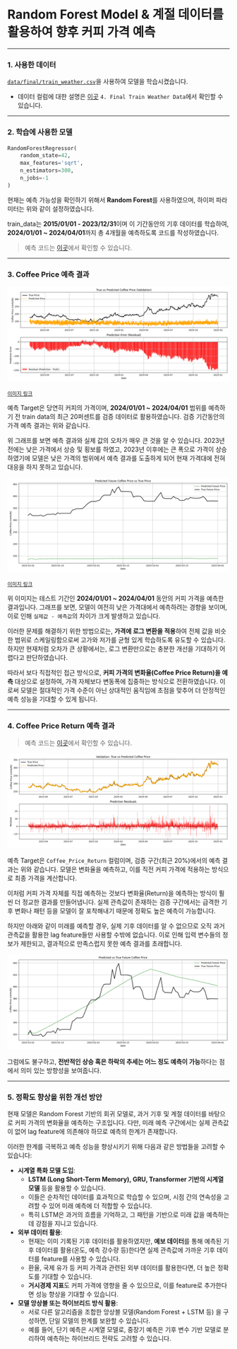 # Random Forest Model & 계절 데이터를 활용하여 향후 커피 가격 예측

---

### 1. 사용한 데이터

[`data/final/train_weather.csv`](https://github.com/MJU-Capstone-2025/data-prep/blob/f-weatherNmarket/data/final/train_weather.csv)을 사용하여 모델을 학습시켰습니다.

-   데이터 컬럼에 대한 설명은 [이곳](https://github.com/MJU-Capstone-2025/data-prep/blob/f-weatherNmarket/docs/description_data.md) `4. Final Train Weather Data`에서 확인할 수 있습니다.

---

### 2. 학습에 사용한 모델

```py
RandomForestRegressor(
    random_state=42,
    max_features='sqrt',
    n_estimators=300,
    n_jobs=-1
)
```

현재는 예측 가능성을 확인하기 위해서 **Random Forest**를 사용하였으며, 하이퍼 파라미터는 위와 같이 설정하였습니다.

train_data는 **2015/01/01 - 2023/12/31**이며 이 기간동안의 기후 데이터를 학습하여, **2024/01/01 ~ 2024/04/01**까지 총 4개월을 예측하도록 코드를 작성하였습니다.

> 예측 코드는 [이곳](https://github.com/MJU-Capstone-2025/data-prep/blob/f-weatherNmarket/src/test/rf_pred_price.py)에서 확인할 수 있습니다.

---

### 3. Coffee Price 예측 결과

![rf_price_pred_result_plot](https://github.com/MJU-Capstone-2025/data-prep/blob/f-weatherNmarket/data/test_pred_result/rf/rf_price_pred_result_plot.png?raw=true)

<small>[이미지 링크](https://github.com/MJU-Capstone-2025/data-prep/blob/f-weatherNmarket/data/test_pred_result/rf/rf_price_pred_result_plot.png)</small>

예측 Target은 당연히 커피의 가격이며, **2024/01/01 ~ 2024/04/01** 범위를 예측하기 전 train data의 최근 20퍼센트를 검증 데이터로 활용하였습니다. 검증 기간동안의 가격 예측 결과는 위와 같습니다.

위 그래프를 보면 예측 결과와 실제 값의 오차가 매우 큰 것을 알 수 있습니다. 2023년 전에는 낮은 가격에서 상승 및 횡보를 하였고, 2023년 이후에는 큰 폭으로 가격이 상승하였기에 모델은 낮은 가격의 범위에서 예측 결과를 도출하게 되어 현재 가격대에 전혀 대응을 하지 못하고 있습니다.

![future_price_pred_plot](https://github.com/MJU-Capstone-2025/data-prep/blob/f-weatherNmarket/data/test_pred_result/rf/future_price_pred_plot.png?raw=true)

<small>[이미지 링크](https://github.com/MJU-Capstone-2025/data-prep/blob/f-weatherNmarket/data/test_pred_result/rf/future_price_pred_plot.png)</small>

위 이미지는 테스트 기간인 **2024/01/01 ~ 2024/04/01** 동안의 커피 가격을 예측한 결과입니다. 그래프를 보면, 모델이 여전히 낮은 가격대에서 예측하려는 경향을 보이며, 이로 인해 `실제값 - 예측값`의 차이가 크게 발생하고 있습니다.

이러한 문제를 해결하기 위한 방법으로는, **가격에 로그 변환을 적용**하여 전체 값을 비슷한 범위로 스케일링함으로써 고가와 저가를 균형 있게 학습하도록 유도할 수 있습니다. 하지만 현재처럼 오차가 큰 상황에서는, 로그 변환만으로는 충분한 개선을 기대하기 어렵다고 판단하였습니다.

따라서 보다 직접적인 접근 방식으로, **커피 가격의 변화율(Coffee Price Return)을 예측** 대상으로 설정하여, 가격 자체보다 변동폭에 집중하는 방식으로 전환하였습니다. 이로써 모델은 절대적인 가격 수준이 아닌 상대적인 움직임에 초점을 맞추어 더 안정적인 예측 성능을 기대할 수 있게 됩니다.

---

### 4. Coffee Price Return 예측 결과

> 예측 코드는 [이곳](https://github.com/MJU-Capstone-2025/data-prep/blob/f-weatherNmarket/src/test/rf_pred_return.py)에서 확인할 수 있습니다.

![rf_pred_result_plot](https://github.com/MJU-Capstone-2025/data-prep/blob/f-weatherNmarket/data/test_pred_result/rf/rf_pred_result_plot.png?raw=true)

예측 Target은 `Coffee_Price_Return` 컬럼이며, 검증 구간(최근 20%)에서의 예측 결과는 위와 같습니다. 모델은 변화율을 예측하고, 이를 직전 커피 가격에 적용하는 방식으로 최종 가격을 계산합니다.

이처럼 커피 가격 자체를 직접 예측하는 것보다 변화율(Return)을 예측하는 방식이 훨씬 더 정교한 결과를 만들어냅니다. 실제 관측값이 존재하는 검증 구간에서는 급격한 기후 변화나 패턴 등을 모델이 잘 포착해내기 때문에 정확도 높은 예측이 가능합니다.

하지만 아래와 같이 미래를 예측할 경우, 실제 기후 데이터를 알 수 없으므로 오직 과거 관측값을 활용한 lag feature들만 사용할 수밖에 없습니다. 이로 인해 입력 변수들의 정보가 제한되고, 결과적으로 만족스럽지 못한 예측 결과를 초래합니다.

![future_pred_plot](https://github.com/MJU-Capstone-2025/data-prep/blob/f-weatherNmarket/data/test_pred_result/rf/future_pred_plot.png?raw=true)

그럼에도 불구하고, **전반적인 상승 혹은 하락의 추세는 어느 정도 예측이 가능**하다는 점에서 의미 있는 방향성을 보여줍니다.

---

### 5. 정확도 향상을 위한 개선 방안

현재 모델은 Random Forest 기반의 회귀 모델로, 과거 기후 및 계절 데이터를 바탕으로 커피 가격의 변화율을 예측하는 구조입니다. 다만, 미래 예측 구간에서는 실제 관측값이 없어 lag feature에 의존해야 하므로 예측의 한계가 존재합니다.

이러한 한계를 극복하고 예측 성능을 향상시키기 위해 다음과 같은 방법들을 고려할 수 있습니다:

-   **시계열 특화 모델 도입**:
    -   **LSTM (Long Short-Term Memory), GRU, Transformer 기반의 시계열 모델** 등을 활용할 수 있습니다.
    -   이들은 순차적인 데이터를 효과적으로 학습할 수 있으며, 시점 간의 연속성을 고려할 수 있어 미래 예측에 더 적합할 수 있습니다.
    -   특히 LSTM은 과거의 흐름을 기억하고, 그 패턴을 기반으로 미래 값을 예측하는 데 강점을 지니고 있습니다.
-   **외부 데이터 활용**:
    -   현재는 이미 기록된 기후 데이터를 활용하였지만, **예보 데이터**를 통해 예측된 기후 데이터를 활용(온도, 예측 강수량 등)한다면 실제 관측값에 가까운 기후 데이터를 feature를 사용할 수 있습니다.
    -   환율, 국제 유가 등 커피 가격과 관련된 외부 데이터를 활용한다면, 더 높은 정확도를 기대할 수 있습니다.
    -   **거시경제 지표**도 커피 가격에 영향을 줄 수 있으므로, 이를 feature로 추가한다면 성능 향상을 기대할 수 있습니다.
-   **모델 앙상블 또는 하이브리드 방식 활용**:
    -   서로 다른 알고리즘을 조합한 앙상블 모델(Random Forest + LSTM 등) 을 구성하면, 단일 모델의 한계를 보완할 수 있습니다.
    -   예를 들어, 단기 예측은 시계열 모델로, 중장기 예측은 기후 변수 기반 모델로 분리하여 예측하는 하이브리드 전략도 고려할 수 있습니다.
